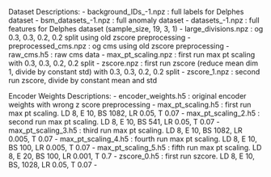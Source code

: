 Dataset Descriptions: 
    - background_IDs_-1.npz : full labels for Delphes dataset 
    - bsm_datasets_-1.npz   : full anomaly dataset
    - datasets_-1.npz       : full features for Delphes dataset (sample_size, 19, 3, 1)
    - large_divisions.npz   : og 0.3, 0.3, 0.2, 0.2 split using old zscore preprocessing
    - preprocessed_cms.npz  : og cms using old zscore preprocessing 
    - raw_cms.h5            : raw cms data 
    - max_pt_scaling.npz    : first run max pt scaling with 0.3, 0.3, 0.2, 0.2 split
    - zscore.npz            : first run zscore (reduce mean dim 1, divide by constant std) with 0.3, 0.3, 0.2, 0.2 split
    - zscore_1.npz          : second run zscore, divide by constant mean and std 
    
Encoder Weights Descriptions: 
    - encoder_weights.h5    : original encoder weights with wrong z score preprocessing
    - max_pt_scaling.h5     : first run max pt scaling. LD 8, E 10, BS 1082, LR 0.05, T 0.07
    - max_pt_scaling_2.h5   : second run max pt scaling. LD 8, E 10, BS 541, LR 0.05, T 0.07
    - max_pt_scaling_3.h5   : third run max pt scaling. LD 8, E 10, BS 1082, LR 0.005, T 0.07
    - max_pt_scaling_4.h5   : fourth run max pt scaling. LD 8, E 10, BS 100, LR 0.005, T 0.07
    - max_pt_scaling_5.h5   : fifth run max pt scaling. LD 8, E 20, BS 100, LR 0.001, T 0.7
    - zscore_0.h5           : first run szcore. LD 8, E 10, BS, 1028, LR 0.05, T 0.07
    - 
